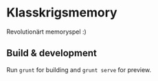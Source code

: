# Klasskrigsmemory

Revolutionärt memoryspel :) 

## Build & development

Run `grunt` for building and `grunt serve` for preview.
